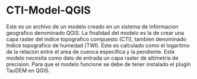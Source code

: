 # CTI-Model-QGIS

Este es un archivo de un modelo creado en un sistema de informacion geografico denominado QGIS.
La finalidad del modelo es la de crear una capa raster del indice topografico compuesto (CTI), tambien denominado Indice topografico de humedad (TWI). Este es calculado como el logaritmo de la relacion entre el area de cuenca especifica y la pendiente.
Este modelo necesita como dato de entrada un capa raster de altimetría de precision.
Para que el modelo funcione se debe de tener instalado el plugin TauDEM en QGIS.
